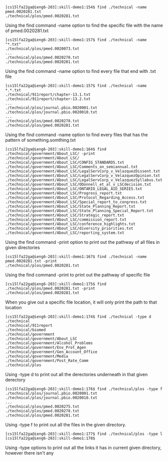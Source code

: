 ```
[cs15lfa22ga@ieng6-203]:skill-demo1:154$ find ./technical -name pmed.0020281.txt
./technical/plos/pmed.0020281.txt
```
Using the find command -name option to find the specific file with the name of pmed.0020281.txt

```
[cs15lfa22ga@ieng6-203]:skill-demo1:157$ find ./technical -name "*.txt"
./technical/plos/pmed.0020073.txt
...
./technical/plos/pmed.0020278.txt
./technical/plos/pmed.0020281.txt
```
Using the find command -name option to find every file that end with .txt file

```
[cs15lfa22ga@ieng6-203]:skill-demo1:157$ find ./technical -name *.*.txt
./technical/911report/chapter-13.1.txt
./technical/911report/chapter-13.2.txt
...
./technical/plos/journal.pbio.0020001.txt
./technical/plos/journal.pbio.0020010.txt
...
./technical/plos/pmed.0020278.txt
./technical/plos/pmed.0020281.txt
```
Using the find command -name option to find every files that has the pattern of something.somthing.txt

```
[cs15lfa22ga@ieng6-203]:skill-demo1:164$ find ./technical/government/About_LSC/ -print
./technical/government/About_LSC/
./technical/government/About_LSC/CONFIG_STANDARDS.txt
./technical/government/About_LSC/Comments_on_semiannual.txt
./technical/government/About_LSC/LegalServCorp_v_VelazquezDissent.txt
./technical/government/About_LSC/LegalServCorp_v_VelazquezOpinion.txt
./technical/government/About_LSC/LegalServCorp_v_VelazquezSyllabus.txt
./technical/government/About_LSC/ODonnell_et_al_v_LSCdecision.txt
./technical/government/About_LSC/ONTARIO_LEGAL_AID_SERIES.txt
./technical/government/About_LSC/Progress_report.txt
./technical/government/About_LSC/Protocol_Regarding_Access.txt
./technical/government/About_LSC/Special_report_to_congress.txt
./technical/government/About_LSC/State_Planning_Report.txt
./technical/government/About_LSC/State_Planning_Special_Report.txt
./technical/government/About_LSC/Strategic_report.txt
./technical/government/About_LSC/commission_report.txt
./technical/government/About_LSC/conference_highlights.txt
./technical/government/About_LSC/diversity_priorities.txt
./technical/government/About_LSC/reporting_system.txt
```
Using the find command -print option to print out the pathway of all files in given directories

```
[cs15lfa22ga@ieng6-203]:skill-demo1:167$ find ./technical -name pmed.0020281.txt -print
./technical/plos/pmed.0020281.txt
```
Using the find command -print to print out the pathway of specific file

```
[cs15lfa22ga@ieng6-203]:skill-demo1:175$ find ./technical/plos/pmed.0020281.txt -print
./technical/plos/pmed.0020281.txt
```
When you give out a specific file location, it will only print the path to that location

```
[cs15lfa22ga@ieng6-203]:skill-demo1:174$ find ./technical -type d
./technical
./technical/911report
./technical/biomed
./technical/government
./technical/government/About_LSC
./technical/government/Alcohol_Problems
./technical/government/Env_Prot_Agen
./technical/government/Gen_Account_Office
./technical/government/Media
./technical/government/Post_Rate_Comm
./technical/plos
```
Using -type d to print out all the derectories underneath in that given derectory

```
[cs15lfa22ga@ieng6-203]:skill-demo1:176$ find ./technical/plos -type f
./technical/plos/journal.pbio.0020001.txt
./technical/plos/journal.pbio.0020010.txt
...
./technical/plos/pmed.0020275.txt
./technical/plos/pmed.0020278.txt
./technical/plos/pmed.0020281.txt
```
Using -type f to print out all the files in the given directory.

```
[cs15lfa22ga@ieng6-203]:skill-demo1:177$ find ./technical/plos -type l
[cs15lfa22ga@ieng6-203]:skill-demo1:178$ 
```
Using -type options to print out all the links it has in current given directory, however there isn't any